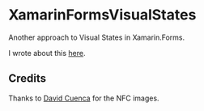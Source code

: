 # XamarinFormsVisualStates

Another approach to Visual States in Xamarin.Forms.

I wrote about this [here](https://medium.com/@MarcosCobena/wed-28-one-approach-to-visual-states-730813111718).

## Credits

Thanks to [David Cuenca](http://www.davidcuencaoliva.com) for the NFC images.
